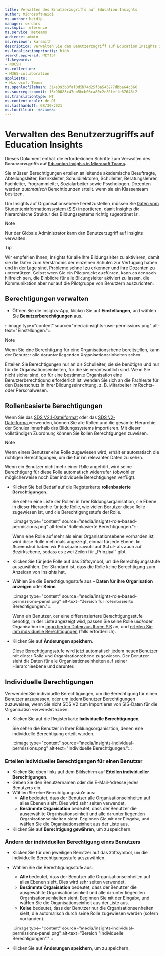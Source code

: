 ```yaml
---
title: Verwalten des Benutzerzugriffs auf Education Insights
author: MicrosoftHeidi
ms.author: heidip
manager: serdars
ms.topic: reference
ms.service: msteams
audience: admin
ms.reviewer: karsmith
description: Verwalten Sie den Benutzerzugriff auf Education Insights in Microsoft Teams.
ms.localizationpriority: high
search.appverid: MET150
f1.keywords:
- NOCSH
ms.collection:
- M365-collaboration
appliesto:
- Microsoft Teams
ms.openlocfilehash: 314e393b3faf0d5b74d25f3a545277dbba64c566
ms.sourcegitcommit: 15e90083c47eb5bcb03ca80c2e83feffe67646f2
ms.translationtype: HT
ms.contentlocale: de-DE
ms.lasthandoff: 08/30/2021
ms.locfileid: "58730684"
---
```

# <a name="manage-user-access-to-education-insights"></a>Verwalten des Benutzerzugriffs auf Education Insights

Dieses Dokument enthält die erforderlichen Schritte zum Verwalten des Benutzerzugriffs auf [Education Insights in Microsoft Teams](class-insights.md).

Sie müssen Berechtigungen erteilen an leitende akademische Beauftragte, Abteilungsleiter, Bezirksleiter, Schuldirektoren, Schulleiter, Beratungslehrer, Fachleiter, Programmleiter, Sozialarbeiter sowie Psychologen. Dozenten werden *automatisch* Berechtigungen erteilt, wenn sie ein Klassenteam besitzen.

Um Insights auf Organisationsebene bereitzustellen, müssen Sie [Daten vom Studenteninformationssystem (SIS) importieren](education-insights-sis-data-sync.md), damit Insights die hierarchische Struktur des Bildungssystems richtig zugeordnet ist.

> [!NOTE]
> Nur der Globale Administrator kann den Benutzerzugriff auf Insights verwalten.

> [!TIP]
> Wir empfehlen Ihnen, Insights für alle Ihre Bildungsleiter zu aktivieren, damit sie die Daten zum Verständnis der einzelnen Schulen zur Verfügung haben und in der Lage sind, Probleme schnell zu erkennen und ihre Dozenten zu unterstützen. Selbst wenn Sie ein Pilotprojekt ausführen, kann es dennoch hilfreich sein, die Einblicke für alle Bildungsleiter aktiviert zu lassen, die Kommunikation aber nur auf die Pilotgruppe von Benutzern auszurichten.

## <a name="manange-permissions"></a>Berechtigungen verwalten

* Öffnen Sie die Insights-App, klicken Sie auf **Einstellungen**, und wählen Sie **Benutzerberechtigungen** aus.

:::image type="content" source="media/insights-user-permissions.png" alt-text="Einstellungen.":::

> [!NOTE]
> Wenn Sie eine Berechtigung für eine Organisationsebene bereitstellen, kann der Benutzer alle darunter liegenden Organisationseinheiten sehen.
> 
> Erteilen Sie Berechtigungen nur an die Schulleiter, die sie benötigen und nur für die Organisationseinheiten, für die sie verantwortlich sind. Wenn Sie nicht sicher sind, ob für eine bestimmte Organisation eine Benutzerberechtigung erforderlich ist, wenden Sie sich an die Fachleute für den Datenschutz in Ihrer Bildungseinrichtung, z. B. Mitarbeiter im Rechts- oder Personalwesen.

## <a name="role-based-permissions"></a>Rollenbasierte Berechtigungen

Wenn Sie das [SDS V2.1-Dateiformat](/schooldatasync/sds-v2.1-csv-file-format) oder das [SDS V2-Dateiformat](/schooldatasync/sds-v2-csv-file-format)verwenden, können Sie alle Rollen und die gesamte Hierarchie der Schulen innerhalb des Bildungssystems importieren. Mit dieser vollständigen Zuordnung können Sie Rollen Berechtigungen zuweisen. 

> [!NOTE]
> Wenn einem Benutzer eine Rolle zugewiesen wird, erhält er automatisch die richtigen Berechtigungen, um die für ihn relevanten Daten zu sehen.
>
> Wenn ein Benutzer nicht mehr einer Rolle angehört, wird seine Berechtigung für diese Rolle automatisch widerrufen (obwohl er möglicherweise noch über individuelle Berechtigungen verfügt).


* Klicken Sie bei Bedarf auf die Registerkarte **rollenbasierte Berechtigungen**.

  Sie sehen eine Liste der Rollen in Ihrer Bildungsorganisation, die Ebene in dieser Hierarchie für jede Rolle, wie vielen Benutzer diese Rolle zugewiesen ist, und die Berechtigungsstufe der Rolle. 
  
  :::image type="content" source="media/insights-role-based-permissions.png" alt-text="Rollenbasierte Berechtigungen.":::
  
  Wenn eine Rolle auf mehr als einer Organisationsebene vorhanden ist, wird diese Rolle mehrmals angezeigt, einmal für jede Ebene. Im Screenshot haben wir Prinzipale sowohl auf Schul- als auch auf Bezirksebene, sodass es zwei Zeilen für „Prinzipal“ gibt.
  
* Klicken Sie für jede Rolle auf das Stiftsymbol, um die Berechtigungsstufe auszuwählen. Der Standard ist, dass die Rolle keine Berechtigung zum Anzeigen von Insights hat.
* Wählen Sie die Berechtigungsstufe aus – **Daten für ihre Organisation anzeigen** oder **Keine**.

  :::image type="content" source="media/insights-role-based-permissions-panel.png" alt-text="Bereich für rollenbasierte Berechtigungen.":::
  
  Wenn ein Benutzer, der eine differenziertere Berechtigungsstufe benötigt, in der Liste angezeigt wird, passen Sie seine Rolle und/oder Organisation im [importierten Daten aus Ihrem SIS](education-insights-sis-data-sync.md) an, und [erteilen Sie ihm individuelle Berechtigungen](#grant-individual-permission-to-a-user) (falls erforderlich).

* Klicken Sie auf **Änderungen speichern**.

  Diese Berechtigungsstufe wird jetzt automatisch jedem neuen Benutzer mit dieser Rolle und Organisationsebene zugewiesen. Der Benutzer sieht die Daten für alle Organisationseinheiten auf seiner Hierarchieebene und darunter.  


## <a name="individual-permissions"></a>Individuelle Berechtigungen

Verwenden Sie individuelle Berechtigungen, um die Berechtigung für einen Benutzer anzupassen, oder um jedem Benutzer Berechtigungen zuzuweisen, wenn Sie nicht SDS V2 zum Importieren von SIS-Daten für die Organisation verwendet haben.

* Klicken Sie auf die Registerkarte **Individuelle Berechtigungen**.
  
  Sie sehen die Benutzer in Ihrer Bildungsorganisation, denen eine individuelle Berechtigung erteilt wurden. 
  
  :::image type="content" source="media/insights-individual-permissions.png" alt-text="Individuelle Berechtigungen.":::
  
### <a name="grant-individual-permission-to-a-user"></a>Erteilen individueller Berechtigungen für einen Benutzer
* Klicken Sie oben links auf dem Bildschirm auf **Erteilen individueller Berechtigungen**.
* Geben Sie den Benutzernamen oder die E-Mail-Adresse jedes Benutzers ein.
* Wählen Sie eine Berechtigungsstufe aus:
  * **Alle** bedeutet, dass der Benutzer alle Organisationseinheiten auf allen Ebenen sieht. Dies wird sehr selten verwendet.
  * **Bestimmte Organisation** bedeutet, dass der Benutzer die ausgewählte Organisationseinheit und alle darunter liegenden Organisationseinheiten sieht. Beginnen Sie mit der Eingabe, und wählen Sie die Organisationseinheit aus der Liste aus.
* Klicken Sie auf **Berechtigung gewähren**, um zu speichern.

### <a name="change-the-individual-permission-of-a-user"></a>Ändern der individuellen Berechtigung eines Benutzers
* Klicken Sie für den jeweiligen Benutzer auf das Stiftsymbol, um die individuelle Berechtigungsstufe auszuwählen.
* Wählen Sie die Berechtigungsstufe aus:
  * **Alle** bedeutet, dass der Benutzer alle Organisationseinheiten auf allen Ebenen sieht. Dies wird sehr selten verwendet.
  * **Bestimmte Organisation** bedeutet, dass der Benutzer die ausgewählte Organisationseinheit und alle darunter liegenden Organisationseinheiten sieht. Beginnen Sie mit der Eingabe, und wählen Sie die Organisationseinheit aus der Liste aus.
  * **Keine** bedeutet, dass der Benutzer nur die Organisationseinheiten sieht, die automatisch durch seine Rolle zugewiesen werden (sofern vorhanden).
  
  :::image type="content" source="media/insights-individual-permissions-panel.png" alt-text="Bereich "Individuelle Berechtigungen".":::

* Klicken Sie auf **Änderungen speichern**, um zu speichern.
